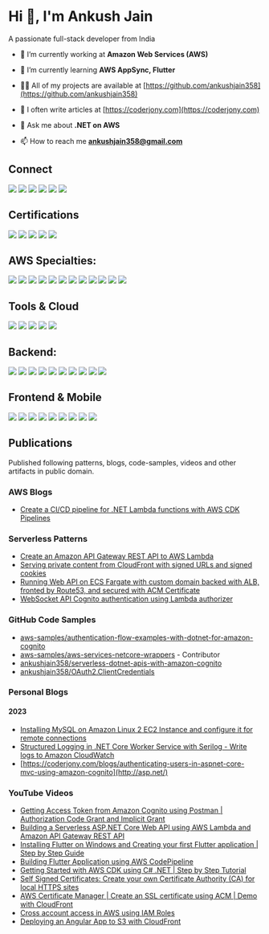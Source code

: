 # Hi 👋, I'm Ankush Jain
A passionate full-stack developer from India

- 🔭 I’m currently working at **Amazon Web Services (AWS)**

- 🌱 I’m currently learning **AWS AppSync, Flutter**

- 👨‍💻 All of my projects are available at [https://github.com/ankushjain358](https://github.com/ankushjain358)

- 📝 I often write articles at [https://coderjony.com](https://coderjony.com)

- 💬 Ask me about **.NET on AWS**

- 📫 How to reach me **ankushjain358@gmail.com**

## Connect
[![](https://cdn.coderjony.com/icons/twitter_48x48.png)](https://twitter.com/ankushjain358)
[![](https://cdn.coderjony.com/icons/linkedin_48x48.png)](https://linkedin.com/in/ankush-jain-developer)
[![](https://cdn.coderjony.com/icons/stackoverflow_48x48.png)](https://stackoverflow.com/users/1273882)
[![](https://cdn.coderjony.com/icons/instagram_48x48.png)](https://instagram.com/ankushjain358)
[![](https://cdn.coderjony.com/icons/youtube_48x48.png)](https://www.youtube.com/c/@coderjony9694)
[![](https://cdn.coderjony.com/icons/medium_48x48.png)](https://medium.com/@ankushjain358)

## Certifications
[![](https://images.credly.com/size/110x110/images/2d84e428-9078-49b6-a804-13c15383d0de/image.png)](https://www.credly.com/badges/cd3e7d4c-281c-4920-95de-cb84ed983848)
[![](https://images.credly.com/size/110x110/images/0e284c3f-5164-4b21-8660-0d84737941bc/image.png)](https://www.credly.com/badges/22a0978d-0849-4047-a7ca-fa2fc0df99c0)
[![](https://images.credly.com/size/110x110/images/b9feab85-1a43-4f6c-99a5-631b88d5461b/image.png)](https://www.credly.com/badges/64366b6e-cefa-4042-8b9e-f3ba85cf40f6)
[![](https://images.credly.com/size/110x110/images/be8fcaeb-c769-4858-b567-ffaaa73ce8cf/image.png)](https://www.credly.com/badges/abfec068-b3f5-4b45-80c8-0e165b42e1b2)
[![](https://images.credly.com/size/110x110/images/221e7d7f-bceb-422e-8c31-436ecbcda614/image.png)](https://www.credly.com/badges/a5b8b995-40d9-4ee8-aa23-e83a32a37e52)

## AWS Specialties:
[![](https://icon.icepanel.io/AWS/svg/Compute/Lambda.svg)](https://aws.amazon.com/lambda)
[![](https://icon.icepanel.io/AWS/svg/App-Integration/API-Gateway.svg)](https://aws.amazon.com/api-gateway/)
[![](https://icon.icepanel.io/AWS/svg/Security-Identity-Compliance/Cognito.svg)](https://aws.amazon.com/cognito)
[![](https://icon.icepanel.io/AWS/svg/App-Integration/AppSync.svg)](https://aws.amazon.com/appsync)
[![](https://icon.icepanel.io/AWS/svg/Compute/Fargate.svg)](https://aws.amazon.com/fargate)
[![](https://icon.icepanel.io/AWS/svg/Compute/Elastic-Beanstalk.svg)](https://aws.amazon.com/elasticbeanstalk)
[![](https://icon.icepanel.io/AWS/svg/Database/DynamoDB.svg)](https://aws.amazon.com/dynamodb/)
[![](https://icon.icepanel.io/AWS/svg/Storage/Simple-Storage-Service.svg)](https://aws.amazon.com/s3)
[![](https://icon.icepanel.io/AWS/svg/App-Integration/Simple-Queue-Service.svg)](https://aws.amazon.com/sqs)
[![](https://icon.icepanel.io/AWS/svg/App-Integration/Simple-Notification-Service.svg)](https://aws.amazon.com/sns)
[![](https://icon.icepanel.io/AWS/svg/Networking-Content-Delivery/Route-53.svg)](https://aws.amazon.com/route53)
[![](https://icon.icepanel.io/AWS/svg/Compute/EC2.svg)](https://aws.amazon.com/ec2)

## Tools & Cloud
[![](https://cdn.coderjony.com/icons/aws_48x48.png)](https://aws.amazon.com)
[![](https://cdn.coderjony.com/icons/azure_48x48.png)](https://azure.microsoft.com/en-in/)
[![](https://cdn.coderjony.com/icons/docker_48x48.png)](https://www.docker.com)
[![](https://cdn.coderjony.com/icons/git_48x48.png)](https://git-scm.com/)
[![](https://cdn.coderjony.com/icons/linux_48x48.png)](https://www.linux.org/)

## Backend:
[![](https://cdn.coderjony.com/icons/csharp_48x48.png)](https://www.w3schools.com/cs/)
[![](https://cdn.coderjony.com/icons/netcore_48x48.png)](https://dotnet.microsoft.com/)
[![](https://cdn.coderjony.com/icons/nodejs_48x48.png)](https://nodejs.org)
[![](https://cdn.coderjony.com/icons/expressjs_48x48.png)](https://expressjs.com/)
[![](https://cdn.coderjony.com/icons/graphql_48x48.png)](https://graphql.org)
[![](https://cdn.coderjony.com/icons/nginx_48x48.png)](https://www.nginx.com)
[![](https://cdn.coderjony.com/icons/mongodb_48x48.png)](https://www.mongodb.com/)
[![](https://cdn.coderjony.com/icons/sqlserver_48x48.png)](https://www.microsoft.com/en-us/sql-server)
[![](https://cdn.coderjony.com/icons/mysql_48x48.png)](https://www.mysql.com/)
[![](https://cdn.coderjony.com/icons/postgresql_48x48.png)](https://www.postgresql.org)

## Frontend & Mobile
[![](https://cdn.coderjony.com/icons/javascript_48x48.png)](https://developer.mozilla.org/en-US/docs/Web/JavaScript)
[![](https://cdn.coderjony.com/icons/amplify_48x48.png)](https://aws.amazon.com/amplify/)
[![](https://cdn.coderjony.com/icons/angular_48x48.png)](https://angular.io)
[![](https://cdn.coderjony.com/icons/flutter_48x48.png)](https://flutter.dev)
[![](https://cdn.coderjony.com/icons/ionic_48x48.png)](https://ionicframework.com)
[![](https://cdn.coderjony.com/icons/saas_48x48.png)](https://sass-lang.com)
[![](https://cdn.coderjony.com/icons/tailwind_48x48.png)](https://tailwindcss.com/)
[![](https://cdn.coderjony.com/icons/typescript_48x48.png)](https://www.typescriptlang.org/)
[![](https://cdn.coderjony.com/icons/bootstrap_48x48.png)](https://getbootstrap.com)

## Publications
Published following patterns, blogs, code-samples, videos and other artifacts in public domain.

### AWS Blogs
- [Create a CI/CD pipeline for .NET Lambda functions with AWS CDK Pipelines](https://aws.amazon.com/blogs/devops/create-a-ci-cd-pipeline-for-net-lambda-functions-with-aws-cdk-pipelines/)

### Serverless Patterns
- [Create an Amazon API Gateway REST API to AWS Lambda](https://serverlessland.com/patterns/apigw-lambda-cdk-dotnet)
- [Serving private content from CloudFront with signed URLs and signed cookies](https://serverlessland.com/patterns/cloudfront-s3-cdk-dotnet)
- [Running Web API on ECS Fargate with custom domain backed with ALB, fronted by Route53, and secured with ACM Certificate](https://serverlessland.com/patterns/route53-alb-fargate-cdk-dotnet)
- [WebSocket API Cognito authentication using Lambda authorizer](https://serverlessland.com/patterns/apigw-websocket-api-lambda-authorizer)

### GitHub Code Samples
- [aws-samples/authentication-flow-examples-with-dotnet-for-amazon-cognito](https://github.com/aws-samples/authentication-flow-examples-with-dotnet-for-amazon-cognito/)
- [aws-samples/aws-services-netcore-wrappers](https://github.com/aws-samples/aws-services-netcore-wrappers) - Contributor
- [ankushjain358/serverless-dotnet-apis-with-amazon-cognito](https://github.com/ankushjain358/serverless-dotnet-apis-with-amazon-cognito)
- [ankushjain358/OAuth2.ClientCredentials](https://github.com/ankushjain358/OAuth2.ClientCredentials)

### Personal Blogs
#### 2023
- [Installing MySQL on Amazon Linux 2 EC2 Instance and configure it for remote connections](https://coderjony.com/blogs/installing-mysql-on-amazon-linux-2-ec2-instance-and-configure-it-for-remote-connections)
- [Structured Logging in .NET Core Worker Service with Serilog - Write logs to Amazon CloudWatch](https://coderjony.com/blogs/structured-logging-in-net-core-worker-service-with-serilog-write-logs-to-amazon-cloudwatch)
- [https://coderjony.com/blogs/authenticating-users-in-aspnet-core-mvc-using-amazon-cognito](http://asp.net/)
  
### YouTube Videos
- [Getting Access Token from Amazon Cognito using Postman | Authorization Code Grant and Implicit Grant](https://www.youtube.com/watch?v=8YqCKqnqpDs)
- [Building a Serverless ASP.NET Core Web API using AWS Lambda and Amazon API Gateway REST API](https://www.youtube.com/watch?v=58kZOQw-Bvk)
- [Installing Flutter on Windows and Creating your first Flutter application | Step by Step Guide](https://www.youtube.com/watch?v=tcqnCy8fSdQ)
- [Building Flutter Application using AWS CodePipeline](https://www.youtube.com/watch?v=s4t9qpCZ8Ao)
- [Getting Started with AWS CDK using C# .NET | Step by Step Tutorial](https://www.youtube.com/watch?v=DyD7WVKCj6k&t=543s)
- [Self Signed Certificates: Create your own Certificate Authority (CA) for local HTTPS sites](https://www.youtube.com/watch?v=WqgzYuHtnIM&t=1320s)
- [AWS Certificate Manager | Create an SSL certificate using ACM | Demo with CloudFront](https://www.youtube.com/watch?v=o4sf1L5e3XE)
- [Cross account access in AWS using IAM Roles](https://www.youtube.com/watch?v=TzaP5Huo5_g)
- [Deploying an Angular App to S3 with CloudFront](https://www.youtube.com/watch?v=rPuVjFAC2R0)
